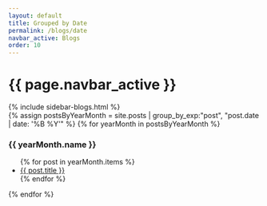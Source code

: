 ```yaml
---
layout: default
title: Grouped by Date
permalink: /blogs/date
navbar_active: Blogs
order: 10
---
```


<div class="container">
  <div class="row">
    <h1 class="page-title">{{ page.navbar_active }}</h1>
  </div>
  <div class="row">
    <div class="col-sm-12 col-md-3">
      {% include sidebar-blogs.html %}
    </div>
    <div class="col-sm-12 col-md-9 blogs">
      {% assign postsByYearMonth = site.posts | group_by_exp:"post", "post.date | date: '%B %Y'"  %}
      {% for yearMonth in postsByYearMonth %}
        <h3>{{ yearMonth.name }}</h3>
          <ul>
            {% for post in yearMonth.items %}
              <li><a href="{{ post.baseurl }}">{{ post.title }}</a></li>
            {% endfor %}
          </ul>
      {% endfor %}
    </div>
  </div>
</div>
